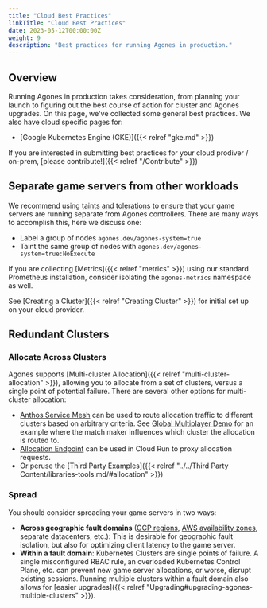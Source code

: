 ```yaml
---
title: "Cloud Best Practices" 
linkTitle: "Cloud Best Practices"
date: 2023-05-12T00:00:00Z
weight: 9
description: "Best practices for running Agones in production."
---
```


## Overview

Running Agones in production takes consideration, from planning your launch to figuring
out the best course of action for cluster and Agones upgrades. On this page, we've collected
some general best practices. We also have cloud specific pages for:

* [Google Kubernetes Engine (GKE)]({{< relref "gke.md" >}})

If you are interested in submitting best practices for your cloud prodiver / on-prem, [please contribute!]({{< relref "/Contribute" >}})

## Separate game servers from other workloads

We recommend using [taints and tolerations](https://kubernetes.io/docs/concepts/scheduling-eviction/taint-and-toleration/) to ensure that your game servers are running separate from Agones controllers. There are many ways to accomplish this, here we discuss one:

* Label a group of nodes `agones.dev/agones-system=true`
* Taint the same group of nodes with `agones.dev/agones-system=true:NoExecute`

If you are collecting [Metrics]({{< relref "metrics" >}}) using our standard Prometheus installation, consider isolating the `agones-metrics` namespace as well.

See [Creating a Cluster]({{< relref "Creating Cluster" >}}) for initial set up on your cloud provider.

## Redundant Clusters

### Allocate Across Clusters

Agones supports [Multi-cluster Allocation]({{< relref "multi-cluster-allocation" >}}), allowing you to allocate from a set of clusters, versus a single point of potential failure. There are several other options for multi-cluster allocation:
* [Anthos Service Mesh](https://cloud.google.com/anthos/service-mesh) can be used to route allocation traffic to different clusters based on arbitrary criteria. See [Global Multiplayer Demo](https://github.com/googleforgames/global-multiplayer-demo) for an example where the match maker influences which cluster the allocation is routed to.
* [Allocation Endpoint](https://github.com/googleforgames/agones/tree/main/examples/allocation-endpoint) can be used in Cloud Run to proxy allocation requests.
* Or peruse the [Third Party Examples]({{< relref "../../Third Party Content/libraries-tools.md/#allocation" >}})

### Spread

You should consider spreading your game servers in two ways:
* **Across geographic fault domains** ([GCP regions](https://cloud.google.com/compute/docs/regions-zones), [AWS availability zones](https://docs.aws.amazon.com/AWSEC2/latest/UserGuide/using-regions-availability-zones.html), separate datacenters, etc.): This is desirable for geographic fault isolation, but also for optimizing client latency to the game server.
* **Within a fault domain**: Kubernetes Clusters are single points of failure. A single misconfigured RBAC rule, an overloaded Kubernetes Control Plane, etc. can prevent new game server allocations, or worse, disrupt existing sessions. Running multiple clusters within a fault domain also allows for [easier upgrades]({{< relref "Upgrading#upgrading-agones-multiple-clusters" >}}).
